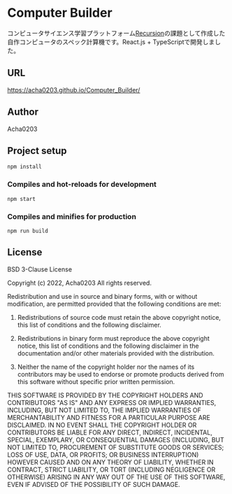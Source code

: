 # Computer Builder

コンピュータサイエンス学習プラットフォーム[Recursion](https://recursionist.io)の課題として作成した自作コンピュータのスペック計算機です。React.js + TypeScriptで開発しました。

## URL

https://acha0203.github.io/Computer_Builder/

## Author

Acha0203

## Project setup

```shell
npm install
```

### Compiles and hot-reloads for development

```shell
npm start
```

### Compiles and minifies for production

```shell
npm run build
```

## License

BSD 3-Clause License

Copyright (c) 2022, Acha0203
All rights reserved.

Redistribution and use in source and binary forms, with or without modification, are permitted provided that the following conditions are met:

1. Redistributions of source code must retain the above copyright notice, this list of conditions and the following disclaimer.

2. Redistributions in binary form must reproduce the above copyright notice, this list of conditions and the following disclaimer in the documentation and/or other materials provided with the distribution.

3. Neither the name of the copyright holder nor the names of its contributors may be used to endorse or promote products derived from this software without specific prior written permission.

THIS SOFTWARE IS PROVIDED BY THE COPYRIGHT HOLDERS AND CONTRIBUTORS "AS IS" AND ANY EXPRESS OR IMPLIED WARRANTIES, INCLUDING, BUT NOT LIMITED TO, THE IMPLIED WARRANTIES OF MERCHANTABILITY AND FITNESS FOR A PARTICULAR PURPOSE ARE DISCLAIMED. IN NO EVENT SHALL THE COPYRIGHT HOLDER OR CONTRIBUTORS BE LIABLE FOR ANY DIRECT, INDIRECT, INCIDENTAL, SPECIAL, EXEMPLARY, OR CONSEQUENTIAL DAMAGES (INCLUDING, BUT NOT LIMITED TO, PROCUREMENT OF SUBSTITUTE GOODS OR SERVICES; LOSS OF USE, DATA, OR PROFITS; OR BUSINESS INTERRUPTION) HOWEVER CAUSED AND ON ANY THEORY OF LIABILITY, WHETHER IN CONTRACT, STRICT LIABILITY, OR TORT (INCLUDING NEGLIGENCE OR OTHERWISE) ARISING IN ANY WAY OUT OF THE USE OF THIS SOFTWARE, EVEN IF ADVISED OF THE POSSIBILITY OF SUCH DAMAGE.
